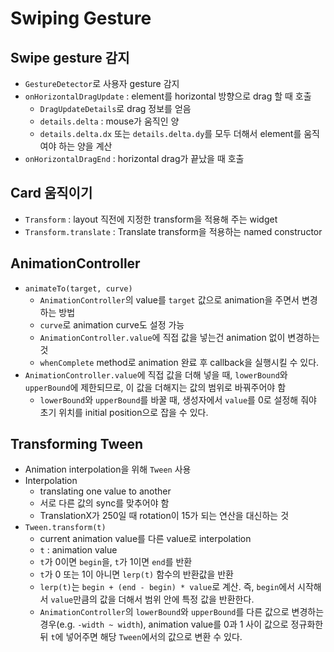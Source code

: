 # Swiping Gesture

## Swipe gesture 감지

- `GestureDetector`로 사용자 gesture 감지
- `onHorizontalDragUpdate` : element를 horizontal 방향으로 drag 할 때 호출
  - `DragUpdateDetails`로 drag 정보를 얻음
  - `details.delta` : mouse가 움직인 양
  - `details.delta.dx` 또는 `details.delta.dy`를 모두 더해서 element를 움직여야 하는 양을 계산
- `onHorizontalDragEnd` : horizontal drag가 끝났을 때 호출

## Card 움직이기

- `Transform` : layout 직전에 지정한 transform을 적용해 주는 widget
- `Transform.translate` : Translate transform을 적용하는 named constructor

## AnimationController

- `animateTo(target, curve)`
  - `AnimationController`의 value를 `target` 값으로 animation을 주면서 변경하는 방법
  - `curve`로 animation curve도 설정 가능
  - `AnimationController.value`에 직접 값을 넣는건 animation 없이 변경하는 것
  - `whenComplete` method로 animation 완료 후 callback을 실행시킬 수 있다.
- `AnimationController.value`에 직접 값을 더해 넣을 때, `lowerBound`와 `upperBound`에 제한되므로, 이 값을 더해지는 값의 범위로 바꿔주어야 함
  - `lowerBound`와 `upperBound`를 바꿀 때, 생성자에서 `value`를 0로 설정해 줘야 초기 위치를 initial position으로 잡을 수 있다.

## Transforming Tween

- Animation interpolation을 위해 `Tween` 사용
- Interpolation
  - translating one value to another
  - 서로 다른 값의 sync를 맞추어야 함
  - TranslationX가 250일 때 rotation이 15가 되는 연산을 대신하는 것
- `Tween.transform(t)`
  - current animation value를 다른 value로 interpolation
  - `t` : animation value
  - `t`가 0이면 `begin`을, `t`가 1이면 `end`를 반환
  - `t`가 0 또는 1이 아니면 `lerp(t)` 함수의 반환값을 반환
  - `lerp(t)`는 `begin + (end - begin) * value`로 계산. 즉, `begin`에서 시작해서 `value`만큼의 값을 더해서 범위 안에 특정 값을 반환한다.
  - `AnimationController`의 `lowerBound`와 `upperBound`를 다른 값으로 변경하는 경우(e.g. `-width ~ width`), animation value를 0과 1 사이 값으로 정규화한 뒤 `t`에 넣어주면 해당 `Tween`에서의 값으로 변환 수 있다.
